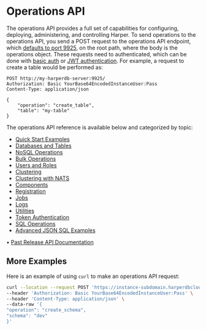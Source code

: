# Operations API

The operations API provides a full set of capabilities for configuring, deploying, administering, and controlling Harper. To send operations to the operations API, you send a POST request to the operations API endpoint, which [defaults to port 9925](../../../deployments/configuration.md), on the root path, where the body is the operations object. These requests need to authenticated, which can be done with [basic auth](../../../security/basic-auth.md) or [JWT authentication](../../../security/jwt-auth.md). For example, a request to create a table would be performed as:

```http
POST http://my-harperdb-server:9925/
Authorization: Basic YourBase64EncodedInstanceUser:Pass
Content-Type: application/json

{
    "operation": "create_table",
    "table": "my-table"
}
```

The operations API reference is available below and categorized by topic:

* [Quick Start Examples](quickstart-examples.md)
* [Databases and Tables](databases-and-tables.md)
* [NoSQL Operations](nosql-operations.md)
* [Bulk Operations](bulk-operations.md)
* [Users and Roles](users-and-roles.md)
* [Clustering](clustering.md)
* [Clustering with NATS](clustering-nats.md)
* [Components](components.md)
* [Registration](registration.md)
* [Jobs](jobs.md)
* [Logs](logs.md)
* [Utilities](utilities.md)
* [Token Authentication](token-authentication.md)
* [SQL Operations](sql-operations.md)
* [Advanced JSON SQL Examples](advanced-json-sql-examples.md)

• [Past Release API Documentation](https://olddocs.harperdb.io)

## More Examples

Here is an example of using `curl` to make an operations API request:

```bash
curl --location --request POST 'https://instance-subdomain.harperdbcloud.com' \
--header 'Authorization: Basic YourBase64EncodedInstanceUser:Pass' \
--header 'Content-Type: application/json' \
--data-raw '{
"operation": "create_schema",
"schema": "dev"
}'
```
